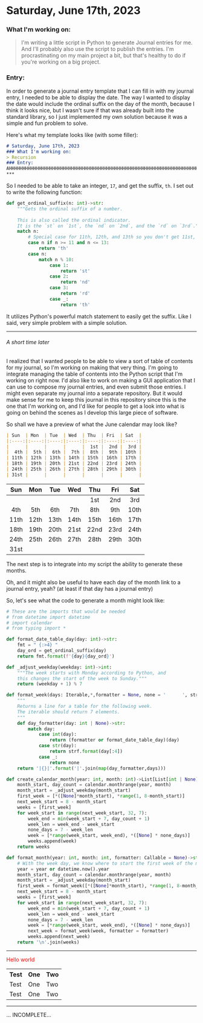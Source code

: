 # Saturday, June 17th, 2023
### What I'm working on:
> I'm writing a little script in Python to generate Journal entries for me. And I'll probably also use the script to publish the entries. I'm procrastinating on my main project a bit, but that's healthy to do if you're working on a big project.
### Entry:
In order to generate a journal entry template that I can fill in with my journal entry, I needed to be able to display the date. The way I wanted to display the date would include the ordinal suffix on the day of the month, because I think it looks nice, but I wasn't sure if that was already built into the standard library, so I just implemented my own solution because it was a simple and fun problem to solve.

Here's what my template looks like (with some filler):
```markdown
# Saturday, June 17th, 2023
### What I'm working on:
> Recursion
### Entry:
AHHHHHHHHHHHHHHHHHHHHHHHHHHHHHHHHHHHHHHHHHHHHHHHHHHHHHHHHHHHHHHHHHHHHHHHHHHHHHHHHHHHHHHHHH!
***
```
So I needed to be able to take an integer, `17`, and get the suffix, `th`. I set out to write the following function:
```py
def get_ordinal_suffix(n: int)->str:
    """Gets the ordinal suffix of a number.
    
    This is also called the ordinal indicator.
    It is the `st` on `1st`, the `nd` on `2nd`, and the `rd` on `3rd`."""
    match n:
        # Special case for 11th, 12th, and 13th so you don't get 11st, 12nd, and 13rd, lol.
        case n if n >= 11 and n <= 13:
            return 'th'
        case n:
            match n % 10:
                case 1:
                    return 'st'
                case 2:
                    return 'nd'
                case 3:
                    return 'rd'
                case _:
                    return 'th'
```
It utilizes Python's powerful match statement to easily get the suffix. Like I said, very simple problem with a simple solution.
***
###### *A short time later*
I realized that I wanted people to be able to view a sort of table of contents for my journal, so I'm working on making that very thing. I'm going to integrate managing the table of contents into the Python script that I'm working on right now. I'd also like to work on making a GUI application that I can use to compose my journal entries, and even submit those entries. I might even separate my journal into a separate repository. But it would make sense for me to keep this journal in this repository since this is the one that I'm working on, and I'd like for people to get a look into what is going on behind the scenes as I develop this large piece of software.

So shall we have a preview of what the June calendar may look like?
```markdown
| Sun  | Mon  | Tue  | Wed  | Thu  | Fri  | Sat  |
|:----:|:----:|:----:|:----:|:----:|:----:|:----:|
|      |      |      |      |  1st |  2nd |  3rd |
|  4th |  5th |  6th |  7th |  8th |  9th | 10th |
| 11th | 12th | 13th | 14th | 15th | 16th | 17th |
| 18th | 19th | 20th | 21st | 22nd | 23rd | 24th |
| 24th | 25th | 26th | 27th | 28th | 29th | 30th |
| 31st |      |      |      |      |      |      |
```
| Sun  | Mon  | Tue  | Wed  | Thu  | Fri  | Sat  |
|:----:|:----:|:----:|:----:|:----:|:----:|:----:|
|      |      |      |      |  1st |  2nd |  3rd |
|  4th |  5th |  6th |  7th |  8th |  9th | 10th |
| 11th | 12th | 13th | 14th | 15th | 16th | 17th |
| 18th | 19th | 20th | 21st | 22nd | 23rd | 24th |
| 24th | 25th | 26th | 27th | 28th | 29th | 30th |
| 31st |      |      |      |      |      |      |

The next step is to integrate into my script the ability to generate these months.

Oh, and it might also be useful to have each day of the month link to a journal entry, yeah? (at least if that day has a journal entry)

So, let's see what the code to generate a month might look like:

```py
# These are the imports that would be needed
# from datetime import datetime
# import calendar
# from typing import *

def format_date_table_day(day: int)->str:
    fmt = " {:>4} "
    day_ord = get_ordinal_suffix(day)
    return fmt.format(f'{day}{day_ord}')

def _adjust_weekday(weekday: int)->int:
    """The week starts with Monday according to Python, and
    this changes the start of the week to Sunday."""
    return (weekday + 1) % 7

def format_week(days: Iterable,*,formatter = None, none = '      ', strf = ' {:>4} ')->str:
    """
    Returns a line for a table for the following week.
    The iterable should return 7 elements.
    """
    def day_formatter(day: int | None)->str:
        match day:
            case int(day):
                return (formatter or format_date_table_day)(day)
            case str(day):
                return strf.format(day[:4])
            case _:
                return none
    return '|{}|'.format('|'.join(map(day_formatter,days)))

def create_calendar_month(year: int, month: int)->List[List[int | None]]:
    month_start, day_count = calendar.monthrange(year, month)
    month_start = _adjust_weekday(month_start)
    first_week = [*([None]*month_start), *range(1, 8-month_start)]
    next_week_start = 8 - month_start
    weeks = [first_week]
    for week_start in range(next_week_start, 32, 7):
        week_end = min(week_start + 7, day_count + 1)
        week_len = week_end - week_start
        none_days = 7 - week_len
        week = [*range(week_start, week_end), *([None] * none_days)]
        weeks.append(week)
    return weeks

def format_month(year: int, month: int, formatter: Callable = None)->str:
    # With the week day, we know where to start the first week of the month.
    year = year or datetime.now().year
    month_start, day_count = calendar.monthrange(year, month)
    month_start = _adjust_weekday(month_start)
    first_week = format_week([*([None]*month_start), *range(1, 8-month_start)], formatter = formatter)
    next_week_start = 8 - month_start
    weeks = [first_week]
    for week_start in range(next_week_start, 32, 7):
        week_end = min(week_start + 7, day_count + 1)
        week_len = week_end - week_start
        none_days = 7 - week_len
        week = [*range(week_start, week_end), *([None] * none_days)]
        next_week = format_week(week, formatter = formatter)
        weeks.append(next_week)
    return '\n'.join(weeks)
```

***
<div style="color:red">
Hello world
</div>
<table>
	<tr>
		<th>
			Test
		</th>
		<th>
			One
		</th>
		<th>
			Two
		</th>
	</tr>
	<tr>
		<td>
			Test
		</td>
		<td>
			One
		</td>
		<td>
			Two
		</td>
	</tr>
	<tr>
		<td>
			Test
		</td>
		<td>
			One
		</td>
		<td>
			Two
		</td>
	</tr>
</table>

***

... INCOMPLETE...